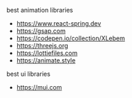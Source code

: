 best animation libraries

- https://www.react-spring.dev
- https://gsap.com
- https://codepen.io/collection/XLebem
- https://threejs.org
- https://lottiefiles.com
- https://animate.style

 best ui libraries

 - https://mui.com
